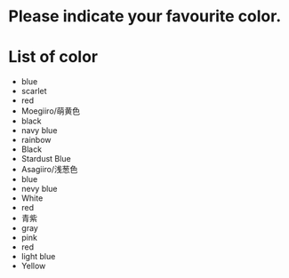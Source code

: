 # Please indicate your favourite color.

# List of color
- blue
- scarlet
- red
- Moegiiro/萌黄色
- black
- navy blue
- rainbow
- Black
- Stardust Blue
- Asagiiro/浅葱色
- blue
- nevy blue
- White
- red
- 青紫
- gray
- pink
- red
- light blue
- Yellow
